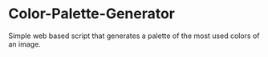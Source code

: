 # Color-Palette-Generator
Simple web based script that generates a palette of the most used colors of an image.
